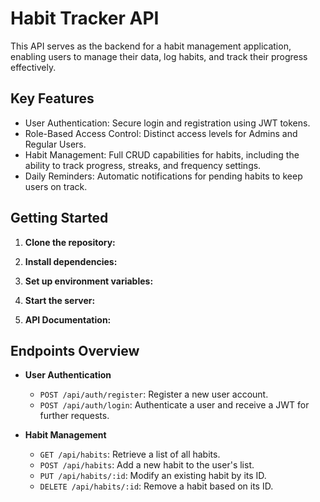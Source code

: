 # Habit Tracker API

This API serves as the backend for a habit management application, enabling users to manage their data, log habits, and track their progress effectively.

## Key Features
- User Authentication: Secure login and registration using JWT tokens.
- Role-Based Access Control: Distinct access levels for Admins and Regular Users.
- Habit Management: Full CRUD capabilities for habits, including the ability to track progress, streaks, and frequency settings.
- Daily Reminders: Automatic notifications for pending habits to keep users on track.

## Getting Started

1. **Clone the repository:**

2. **Install dependencies:**

3. **Set up environment variables:**

4. **Start the server:**
  
5. **API Documentation:**

## Endpoints Overview

- **User Authentication**
  - `POST /api/auth/register`: Register a new user account.
  - `POST /api/auth/login`: Authenticate a user and receive a JWT for further requests.

- **Habit Management**
  - `GET /api/habits`: Retrieve a list of all habits.
  - `POST /api/habits`: Add a new habit to the user's list.
  - `PUT /api/habits/:id`: Modify an existing habit by its ID.
  - `DELETE /api/habits/:id`: Remove a habit based on its ID.
